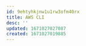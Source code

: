 ```yaml
---
id: 9ehtyhkjnw1u1rw3ofm40rx
title: AWS CLI
desc: ''
updated: 1671027027087
created: 1671027019885
---
```

